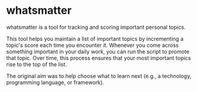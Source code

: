 # whatsmatter

whatsmatter is a tool for tracking and scoring important personal topics.

This tool helps you maintain a list of important topics by incrementing a topic's score each time you encounter it.
Whenever you come across something important in your daily work, you can run the script to promote that topic.
Over time, this process ensures that your most important topics rise to the top of the list.

The original aim was to help choose what to learn next (e.g., a technology, programming language, or framework).

